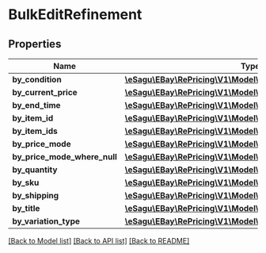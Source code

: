 # BulkEditRefinement

## Properties
Name | Type | Description | Notes
------------ | ------------- | ------------- | -------------
**by_condition** | [**\eSagu\EBay\RePricing\V1\Model\RefineByCondition**](RefineByCondition.md) |  | [optional] 
**by_current_price** | [**\eSagu\EBay\RePricing\V1\Model\RefineByCurrentPrice**](RefineByCurrentPrice.md) |  | [optional] 
**by_end_time** | [**\eSagu\EBay\RePricing\V1\Model\RefineByEndTime**](RefineByEndTime.md) |  | [optional] 
**by_item_id** | [**\eSagu\EBay\RePricing\V1\Model\RefineByItemId**](RefineByItemId.md) |  | [optional] 
**by_item_ids** | [**\eSagu\EBay\RePricing\V1\Model\RefineByItemIds**](RefineByItemIds.md) |  | [optional] 
**by_price_mode** | [**\eSagu\EBay\RePricing\V1\Model\RefineByPriceMode**](RefineByPriceMode.md) |  | [optional] 
**by_price_mode_where_null** | [**\eSagu\EBay\RePricing\V1\Model\RefineByPriceModeWhereNull**](RefineByPriceModeWhereNull.md) |  | [optional] 
**by_quantity** | [**\eSagu\EBay\RePricing\V1\Model\RefineByQuantity**](RefineByQuantity.md) |  | [optional] 
**by_sku** | [**\eSagu\EBay\RePricing\V1\Model\RefineBySKU**](RefineBySKU.md) |  | [optional] 
**by_shipping** | [**\eSagu\EBay\RePricing\V1\Model\RefineByShipping**](RefineByShipping.md) |  | [optional] 
**by_title** | [**\eSagu\EBay\RePricing\V1\Model\RefineByTitle**](RefineByTitle.md) |  | [optional] 
**by_variation_type** | [**\eSagu\EBay\RePricing\V1\Model\RefineByVariationType**](RefineByVariationType.md) |  | [optional] 

[[Back to Model list]](../README.md#documentation-for-models) [[Back to API list]](../README.md#documentation-for-api-endpoints) [[Back to README]](../README.md)


